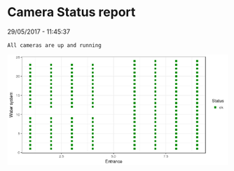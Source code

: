 Camera Status report
================
29/05/2017 - 11:45:37

    All cameras are up and running

![](camreport_files/figure-markdown_github/unnamed-chunk-2-1.png)
